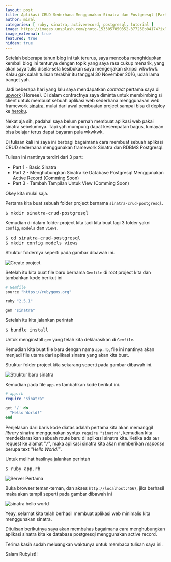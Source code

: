 ```yaml
---
layout: post
title: Aplikasi CRUD Sederhana Menggunakan Sinatra dan Postgresql [Part 1]
author: miral
categories: [ ruby, sinatra, activerecord, postgresql, tutorial ]
image: https://images.unsplash.com/photo-1533057050352-377250b84174?ixlib=rb-0.3.5&ixid=eyJhcHBfaWQiOjEyMDd9&s=2c6696fdda41af8c67896ae9872409a0&auto=format&fit=crop&w=750&q=80
image_external: true
featured: true
hidden: true
---
```


Setelah beberapa tahun blog ini tak terurus, saya mencoba menghidupkan kembali blog ini tentunya dengan topik yang saya rasa cukup menarik, yang akan saya tulis disela-sela kesibukan saya mengerjakan skripsi wkwkwk. Kalau gak salah tulisan terakhir itu tanggal 30 November 2016, udah lama banget yah.

Jadi beberapa hari yang lalu saya mendapatkan _contract_ pertama saya di [upwork](https://www.upwork.com/o/profiles/users/_~01c156fb88f920717c/) (Horeee). 
Di dalam contractnya saya diminta untuk membimbing si client untuk membuat sebuah aplikasi web sederhana menggunakan web framework [sinatra](http://sinatrarb.com), mulai dari awal pembuatan project sampai bisa di deploy ke [heroku](https://sinatra-crud-postgresql.herokuapp.com). 

Nekat aja sih, padahal saya belum pernah membuat aplikasi web pakai sinatra sebelumnya. 
Tapi yah mumpung dapat kesempatan bagus, lumayan bisa belajar terus dapat bayaran pula wkwkwk.

Di tulisan kali ini saya ini berbagi bagaimana cara membuat sebuah aplikasi CRUD sederhana menggunakan framework Sinatra dan RDBMS Postgresql.

Tulisan ini nantinya terdiri dari 3 part:
+ Part 1 - Basic Sinatra
+ Part 2 - Menghubungkan Sinatra ke Database Postgresql Menggunakan Active Record (Comming Soon)
+ Part 3 - Tambah Tampilan Untuk View (Comming Soon)

Okey kita mulai saja.

Pertama kita buat sebuah folder project bernama `sinatra-crud-postgresql`. 

<pre>$ mkdir sinatra-crud-postgresql</pre>

Kemudian di dalam folder project kita tadi kita buat lagi 3 folder yakni `config`, `models` dan `views`. 

<pre>
$ cd sinatra-crud-postgresql
$ mkdir config models views
</pre>
Struktur foldernya seperti pada gambar dibawah ini.

![Create project]({{site.url}}/assets/images/sinatra-crud-postgres/Screenshot_2018-10-25_23-09-41.png)

Setelah itu kita buat file baru bernama `Gemfile` di root project kita dan tambahkan kode berikut ini

```ruby
# Gemfile
source "https://rubygems.org"

ruby "2.5.1"

gem "sinatra"
```

Setelah itu kita jalankan perintah
<pre>$ bundle install</pre>
Untuk menginstall `gem` yang telah kita deklarasikan di `Gemfile`.

Kemudian kita buat file baru dengan nama `app.rb`, file ini nantinya akan menjadi file utama dari aplikasi sinatra yang akan kita buat.

Struktur folder project kita sekarang seperti pada gambar dibawah ini.

![Struktur baru sinatra]({{site.url}}/assets/images/sinatra-crud-postgres/Screenshot_2018-10-26_05-26-09.png)

Kemudian pada file `app.rb` tambahkan kode berikut ini.

```ruby
# app.rb
require "sinatra"

get '/' do
  "Hello World!"
end
```
Penjelasan dari baris kode diatas adalah pertama kita akan memanggil _library_ sinatra menggunakan syntax `require "sinatra"`, kemudian kita mendeklarasikan sebuah route baru di aplikasi sinatra kita. Ketika ada `GET` request ke alamat "`/`", maka aplikasi sinatra kita akan memberikan _response_ berupa text _"Hello World!"_.

Untuk melihat hasilnya jalankan perintah
<pre>$ ruby app.rb</pre>

![Server Pertama]({{site.url}}/assets/images/sinatra-crud-postgres/Screenshot_2018-10-25_23-30-52.png)

Buka browser teman-teman, dan akses `http://localhost:4567`, jika berhasil maka akan tampil seperti pada gambar dibawah ini

![sinatra hello world]({{site.url}}/assets/images/sinatra-crud-postgres/Screenshot_2018-10-25_23-31-42.png)

Yeay, selamat kita telah berhasil membuat aplikasi web minimalis kita menggunakan sinatra.

Ditulisan berikutnya saya akan membahas bagaimana cara menghubungkan aplikasi sinatra kita ke database postgresql menggunakan active record.

Terima kasih sudah meluangkan waktunya untuk membaca tulisan saya ini.

Salam Rubyist!!
